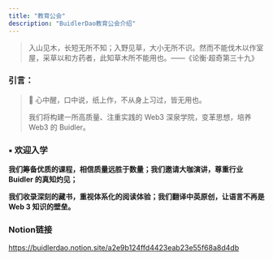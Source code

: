 ```yaml
---
title: "教育公会"
description: "BuidlerDao教育公会介绍"
---
```


> 入山见木，长短无所不知；入野见草，大小无所不识。然而不能伐木以作室屋，采草以和方药者，此知草木所不能用也。——《论衡·超奇第三十九》

### 引言：

> 🔴 心中醒，口中说，纸上作，不从身上习过，皆无用也。
>
> 我们将构建一所高质量、注重实践的 Web3 深泉学院，变革思想，培养 Web3 的 Buidler。

### ▪️ 欢迎入学

**我们筹备优质的课程，相信质量远胜于数量；我们邀请大咖演讲，尊重行业 Buidler 的真知灼见；**

**我们收录深刻的藏书，重视体系化的阅读体验；我们翻译中英原创，让语言不再是 Web 3 知识的壁垒。**

### Notion链接

https://buidlerdao.notion.site/a2e9b124ffd4423eab23e55f68a8d4db
